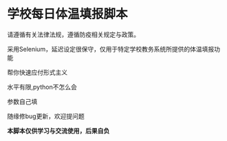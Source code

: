 # 学校每日体温填报脚本

请遵循有关法律法规，遵循防疫相关规定与政策。

采用Selenium，延迟设定很保守，仅用于特定学校教务系统所提供的体温填报功能  

帮你快速应付形式主义  

水平有限,python不怎么会

参数自己填

随缘修bug更新，欢迎提问题  

****本脚本仅供学习与交流使用，后果自负****  
